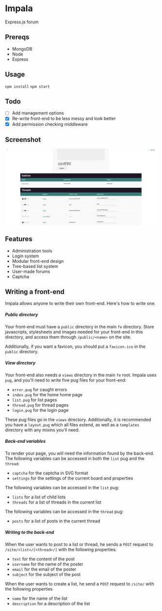 # Impala
Express.js forum

## Prereqs
- MongoDB
- Node
- Express

## Usage
`npm install`
`npm start`

## Todo

- [ ] Add management options
- [x] Re-write front-end to be less messy and look better
- [x] Add permission checking middleware

## Screenshot
![Screenshot](shot.png)

## Features
- Administration tools
- Login system
- Modular front-end design
- Tree-based list system
- User-made forums
- Captcha

## Writing a front-end

Impala allows anyone to write their own front-end. Here's how to write one.

##### Public directory

Your front-end must have a `public` directory in the main `fe` directory. Store javascripts, stylesheets and images needed for your front-end in this directory, and access them through `/public/<name>` on the site.

Additionally, if you want a favicon, you should put a `favicon.ico` in the `public` directory.

##### View directory

Your front-end also needs a `views` directory in the main `fe` root. Impala uses `pug`, and you'll need to write five pug files for your front-end:

- `error.pug` for caught errors
- `index.pug` for the home home page
- `list.pug` for list pages
- `thread.pug` for thread pages
- `login.pug` for the login page

These pug files go in the `views` directory. Additionally, it is recommended you have a `layout.pug` which all files extend, as well as a `templates` directory with any mixins you'll need.

##### Back-end variables

To render your page, you will need the information found by the back-end. The following variables can be accessed in both the `list` pug and the `thread`:

- `captcha` for the captcha in SVG format
- `settings` for the settings of the current board and properties

The following variables can be accessed in the `list` pug:

- `lists` for a list of child lists
- `threads` for a list of threads in the current list

The following variables can be accessed in the `thread` pug:

- `posts` for a list of posts in the current thread

##### Writing to the back-end

When the user wants to post to a list or thread, he sends a `POST` request to `/site/<list>/[<thread>/]` with the following properties:

- `text` for the content of the post
- `username` for the name of the poster
- `email` for the email of the poster
- `subject` for the subject of the post

When the user wants to create a list, he send a `POST` request to `/site/` with the following properties

- `name` for the name of the list
- `description` for a description of the list
